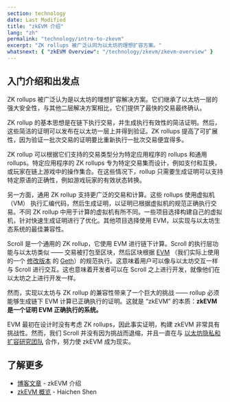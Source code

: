 ```yaml
---
section: technology
date: Last Modified
title: "zkEVM 介绍"
lang: "zh"
permalink: "technology/intro-to-zkevm"
excerpt: "ZK rollups 被广泛认同为以太坊的理想扩容方案。"
whatsnext: { "zkEVM Overview": "/technology/zkevm/zkevm-overview" }
---
```


## 入门介绍和出发点

ZK rollups 被广泛认为是以太坊的理想扩容解决方案。它们继承了以太坊一层的强大安全性，与其他二层解决方案相比，它们提供了最快的交易最终确认。

ZK rollup 的基本思想是在链下执行交易，并生成执行有效性的简洁证明。然后，这些简洁的证明可以发布在以太坊一层上并得到验证。ZK rollups 提高了可扩展性，因为验证一批次交易的证明要比重新执行一批次交易便宜得多。

ZK rollup 可以根据它们支持的交易类型分为特定应用程序的 rollups 和通用 rollups。特定应用程序的 ZK rollups 专为特定交易集而设计，例如支付和互换，或玩家在链上游戏中的操作集合。在这些情况下，rollup 只需要生成证明可以支持特定原语的正确性，例如游戏玩家的有效状态转换。

另一方面，通用 ZK rollup 支持更广泛的交易和计算。这些 rollups 使用虚拟机 （VM） 执行汇编代码，然后生成证明，以证明已根据虚拟机的规范正确执行交易。不同 ZK rollup 中用于计算的虚拟机有所不同。一些项目选择构建自己的虚拟机，针对快速生成证明进行了优化。其他项目选择使用 EVM，以实现与以太坊生态系统的最佳兼容性。

Scroll 是一个通用的 ZK rollup，它使用 EVM 进行链下计算。Scroll 的执行层功能与以太坊类似 —— 交易被打包至区块，然后区块根据 [EVM](https://ethereum.org/en/developers/docs/evm/) （我们实际上使用的一个 [修改版本](https://github.com/scroll-tech/go-ethereum) 的 [Geth](https://geth.ethereum.org/)）的规范执行。这意味着用户可以像与以太坊交互一样与 Scroll 进行交互。这也意味着开发者可以在 Scroll 之上进行开发，就像他们在以太坊之上进行开发一样。

然而，实现以太坊与 ZK rollup 的兼容性带来了一个巨大的挑战 —— rollup 必须能够生成链下 EVM 计算已正确执行的证明。这就是 “zkEVM” 的本质：**zkEVM 是一个证明 EVM 正确执行的系统。**

EVM 最初在设计时没有考虑 ZK rollups，因此事实证明，构建 zkEVM 非常具有挑战性。然而，我们 Scroll 并没有因为挑战而退缩，并且一直在与 [以太坊隐私和扩容研究团队](https://appliedzkp.org/) 合作，努力使 zkEVM 成为现实。

## 了解更多

- [博客文章](https://scroll.io/blog/zkEVM) - zkEVM 介绍
- [zkEVM 概览](https://youtu.be/NHwd-gJ8xg4) - Haichen Shen

